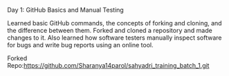 Day 1: GitHub Basics and Manual Testing

Learned basic GitHub commands, the concepts of forking and cloning, and the difference between them. Forked and cloned a repository and made changes to it. Also learned how software testers manually inspect software for bugs and write bug reports using an online tool.

Forked Repo:https://github.com/Sharanya14parol/sahyadri_training_batch_1.git

